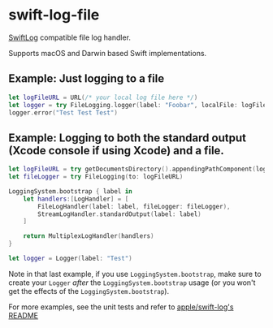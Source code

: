 # swift-log-file

[SwiftLog](https://github.com/apple/swift-log) compatible file log handler.

Supports macOS and Darwin based Swift implementations.

## Example: Just logging to a file

```swift
let logFileURL = URL(/* your local log file here */)
let logger = try FileLogging.logger(label: "Foobar", localFile: logFileURL)
logger.error("Test Test Test")
```

## Example: Logging to both the standard output (Xcode console if using Xcode) and a file.

```swift
let logFileURL = try getDocumentsDirectory().appendingPathComponent(logFileName)
let fileLogger = try FileLogging(to: logFileURL)

LoggingSystem.bootstrap { label in
    let handlers:[LogHandler] = [
        FileLogHandler(label: label, fileLogger: fileLogger),
        StreamLogHandler.standardOutput(label: label)
    ]

    return MultiplexLogHandler(handlers)
}

let logger = Logger(label: "Test")
```

Note in that last example, if you use `LoggingSystem.bootstrap`, make sure to create your `Logger` *after* the  `LoggingSystem.bootstrap` usage (or you won't get the effects of the `LoggingSystem.bootstrap`).

For more examples, see the unit tests and refer to [apple/swift-log's README](https://github.com/apple/swift-log#the-core-concepts)
